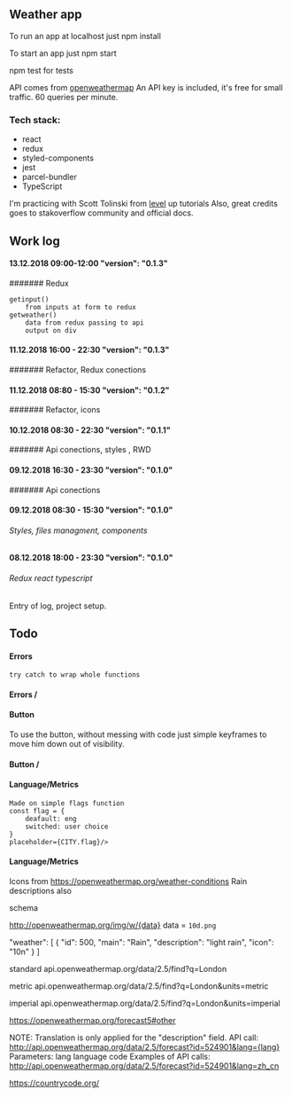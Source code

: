 ## Weather app

To run an app at localhost just
npm install

To start an app just
npm start

npm test 
for tests

API comes from [openweathermap]
An API key is included, it's free for small traffic.
60 queries per minute.

[openweathermap]: <https://openweathermap.org/>

### Tech stack:
 - react
 - redux
 - styled-components
 - jest 
 - parcel-bundler
 - TypeScript

I'm practicing with Scott Tolinski from [level] up tutorials
Also, great credits goes to stakoverflow community and official docs.



[level]: <http://leveluptutorials.com/>



## Work log

#### 13.12.2018 09:00-12:00 "version": "0.1.3"

####### Redux 

    getinput()
        from inputs at form to redux
    getweather()
        data from redux passing to api
        output on div


#### 11.12.2018 16:00 - 22:30 "version": "0.1.3"

####### Refactor, Redux conections


#### 11.12.2018 08:80 - 15:30 "version": "0.1.2"

####### Refactor, icons


#### 10.12.2018 08:30 - 22:30 "version": "0.1.1"

####### Api conections, styles , RWD


#### 09.12.2018 16:30 - 23:30 "version": "0.1.0"

####### Api conections



#### 09.12.2018 08:30 - 15:30 "version": "0.1.0"

###### Styles, files managment, components



#### 08.12.2018 18:00 - 23:30 "version": "0.1.0"

###### Redux react typescript

Entry of log, project setup.


## Todo

#### Errors
    try catch to wrap whole functions
#### Errors /

#### Button
To use the button, without messing with code just simple keyframes to move him down
out of visibility.
####  Button /

#### Language/Metrics
    Made on simple flags function
    const flag = {
        deafault: eng
        switched: user choice
    }
    placeholder={CITY.flag}/>
#### Language/Metrics

Icons from 
https://openweathermap.org/weather-conditions
Rain descriptions also

schema 

http://openweathermap.org/img/w/{data}
data = `10d.png`

"weather": [
        {
            "id": 500,
            "main": "Rain",
            "description": "light rain",
            "icon": "10n"
        }
]

standard api.openweathermap.org/data/2.5/find?q=London

metric api.openweathermap.org/data/2.5/find?q=London&units=metric

imperial api.openweathermap.org/data/2.5/find?q=London&units=imperial




https://openweathermap.org/forecast5#other


NOTE: Translation is only applied for the "description" field.
API call:
http://api.openweathermap.org/data/2.5/forecast?id=524901&lang={lang}
Parameters:
lang language code
Examples of API calls:
http://api.openweathermap.org/data/2.5/forecast?id=524901&lang=zh_cn

https://countrycode.org/


